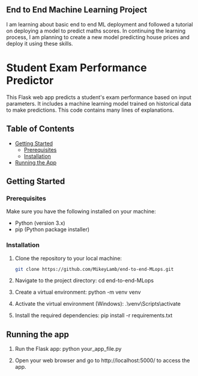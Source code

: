 ## End to End Machine Learning Project
I am learning about basic end to end ML deployment and followed a tutorial on deploying a model to predict maths scores. In continuing the learning process, I am planning to create a new model predicting house prices and deploy it using these skills. 


# Student Exam Performance Predictor

This Flask web app predicts a student's exam performance based on input parameters. It includes a machine learning model trained on historical data to make predictions. This code contains many lines of explanations. 

## Table of Contents
- [Getting Started](#getting-started)
    - [Prerequisites](#prerequisites)
    - [Installation](#installation)
- [Running the App](#running-the-app)

## Getting Started

### Prerequisites
Make sure you have the following installed on your machine:
- Python (version 3.x)
- pip (Python package installer)

### Installation
1. Clone the repository to your local machine:

   ```bash
   git clone https://github.com/MikeyLamb/end-to-end-MLops.git

2. Navigate to the project directory:
    cd end-to-end-MLops

3. Create a virtual environment:
    python -m venv venv

4. Activate the virtual environment (Windows):
    .\venv\Scripts\activate

5. Install the required dependencies:
    pip install -r requirements.txt


## Running the app

1. Run the Flask app:
    python your_app_file.py

2. Open your web browser and go to http://localhost:5000/ to access the app.
